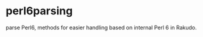 perl6parsing
============

parse Perl6, methods for easier handling based on internal Perl 6 in Rakudo.
